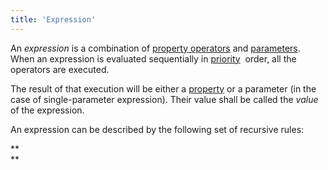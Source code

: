 ```yaml
---
title: 'Expression'
---
```


An *expression* is a combination of [property operators](Property_operators.md) and [parameters](Properties.md). When an expression is evaluated sequentially in [priority](Operator_priority.md)  order, all the operators are executed.

The result of that execution will be either a [property](Properties.md) or a parameter (in the case of single-parameter expression). Their value shall be called the *value* of the expression.

An expression can be described by the following set of recursive rules:



**  
**

